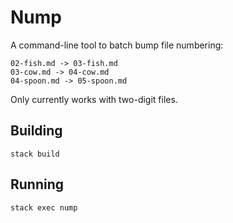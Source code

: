 # Nump

A command-line tool to batch bump file numbering:

```
02-fish.md -> 03-fish.md
03-cow.md -> 04-cow.md
04-spoon.md -> 05-spoon.md
```

Only currently works with two-digit files.

## Building

```
stack build
```

## Running

```
stack exec nump
```
